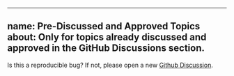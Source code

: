 ______________________________________________________________________

## name: Pre-Discussed and Approved Topics about: Only for topics already discussed and approved in the GitHub Discussions section.

Is this a reproducible bug? If not, please open a new [Github Discussion](https://github.com/orgs/griptape-ai/discussions/new/choose).
